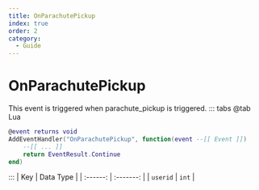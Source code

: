 ```yaml
---
title: OnParachutePickup
index: true
order: 2
category:
  - Guide
---
```


# OnParachutePickup
This event is triggered when parachute_pickup is triggered.
::: tabs
@tab Lua
```lua
@event returns void
AddEventHandler("OnParachutePickup", function(event --[[ Event ]])
    --[[ ... ]]
    return EventResult.Continue
end)
```

:::
|    Key   | Data Type |
| :------: | :-------: |
| `userid` |   `int`   |